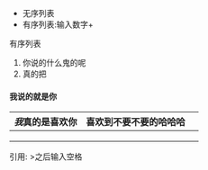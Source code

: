 - 无序列表 
- 有序列表:输入数字+  

有序列表

1. 你说的什么鬼的呢
2. 真的把

#### 我说的就是你

| *我*真的是喜欢你 | 喜欢到不要不要的哈哈哈 |      |
| --------- | ----------- | ---- |
|           |             |      |
|           |             |      |
|           |             |      |



引用: >之后输入空格

```python

```

